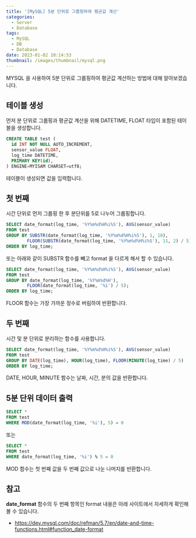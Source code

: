 ```yaml
---
title: '[MySQL] 5분 단위로 그룹핑하여 평균값 계산'
categories:
  - Server
  - Database
tags:
  - MySQL
  - DB
  - Database
date: 2023-01-02 10:14:53
thumbnail: /images/thumbnail/mysql.png
---
```


MYSQL 을 사용하여 5분 단위로 그룹핑하여 평균값 계산하는 방법에 대해 알아보겠습니다.

## 테이블 생성

먼저 분 단위로 그룹핑과 평균값 계산을 위해 DATETIME, FLOAT 타입이 포함된 테이블을 생성합니다.

```sql
CREATE TABLE test (
  id INT NOT NULL AUTO_INCREMENT,
  sensor_value FLOAT,
  log_time DATETIME,
  PRIMARY KEY(id),
) ENGINE=MYISAM CHARSET=utf8;
```

테이블이 생성되면 값을 입력합니다.

## 첫 번째

시간 단위로 먼저 그룹핑 한 후 분단위를 5로 나누어 그룹핑합니다.

```sql
SELECT date_format(log_time, '%Y%m%d%H%i%S'), AVG(sensor_value)
FROM test
GROUP BY SUBSTR(date_format(log_time, '%Y%m%d%H%i%S'), 1, 10),
        FLOOR(SUBSTR(date_format(log_time, '%Y%m%d%H%i%S'), 11, 2) / 5)
ORDER BY log_time;
```

또는 아래와 같이 SUBSTR 함수를 빼고 format 을 다르게 해서 할 수 있습니다.

```sql
SELECT date_format(log_time, '%Y%m%d%H%i%S'), AVG(sensor_value)
FROM test
GROUP BY date_format(log_time, '%Y%m%d%H'),
        FLOOR(date_format(log_time, '%i') / 5);
ORDER BY log_time;
```

FLOOR 함수는 가장 가까운 정수로 버림하여 반환합니다.

## 두 번째

시간 및 분 단위로 분리하는 함수를 사용합니다.

```sql
SELECT date_format(log_time, '%Y%m%d%H%i%S'), AVG(sensor_value)
FROM test
GROUP BY DATE(log_time), HOUR(log_time), FLOOR(MINUTE(log_time) / 5)
ORDER BY log_time;
```

DATE, HOUR, MINUTE 함수는 날짜, 시간, 분의 값을 반환합니다.

## 5분 단위 데이터 출력

```sql
SELECT *
FROM test
WHERE MOD(date_format(log_time, '%i'), 5) = 0
```

또는

```sql
SELECT *
FROM test
WHERE date_format(log_time, '%i') % 5 = 0
```

MOD 함수는 첫 번째 값을 두 번째 값으로 나눈 나머지를 반환합니다.

## 참고

**date_format** 함수의 두 번째 항목인 format 내용은 아래 사이트에서 자세하게 확인해 볼 수 있습니다.

- https://dev.mysql.com/doc/refman/5.7/en/date-and-time-functions.html#function_date-format
